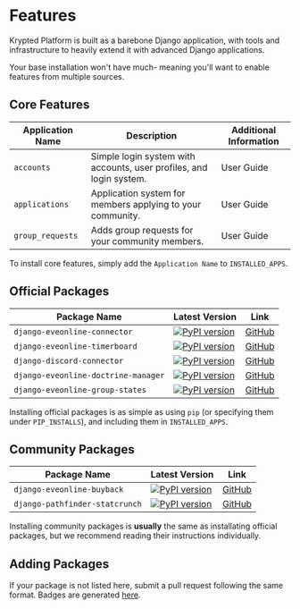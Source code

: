 # Features

Krypted Platform is built as a barebone Django application, with tools and infrastructure to heavily extend it with advanced Django applications. 

Your base installation won't have much- meaning you'll want to enable features from multiple sources.

## Core Features

|   Application Name   |   Description  | Additional Information |
|  ---  |  ---  | ---  |
|   `accounts`   |   Simple login system with accounts, user profiles, and login system.  | User Guide | 
|   `applications`   |   Application system for members applying to your community.  | User Guide | 
|   `group_requests`   |   Adds group requests for your community members.  | User Guide | 

To install core features, simply add the `Application Name` to `INSTALLED_APPS`. 

## Official Packages
|   Package Name    |   Latest Version    |   Link    |
|  ---  |  ---  |  ---  |
|    `django-eveonline-connector`   |   [![PyPI version](https://badge.fury.io/py/django-eveonline-connector.svg)](https://badge.fury.io/py/django-eveonline-connector)    |  [GitHub](https://github.com/KryptedGaming/django-eveonline-connector)   |
|    `django-eveonline-timerboard`   |  [![PyPI version](https://badge.fury.io/py/django-eveonline-timerboard.svg)](https://badge.fury.io/py/django-eveonline-timerboard)   |  [GitHub](https://github.com/KryptedGaming/django-eveonline-timerboard)   |
|    `django-discord-connector`   |   [![PyPI version](https://badge.fury.io/py/django-discord-connector.svg)](https://badge.fury.io/py/django-discord-connector)    |  [GitHub](https://github.com/KryptedGaming/django-discord-connector)   |
|    `django-eveonline-doctrine-manager`  |   [![PyPI version](https://badge.fury.io/py/django-eveonline-doctrine-manager.svg)](https://badge.fury.io/py/django-eveonline-doctrine-manager)    |  [GitHub](https://github.com/KryptedGaming/django-eveonline-doctrine-manager)   |
|    `django-eveonline-group-states`  |   [![PyPI version](https://badge.fury.io/py/django-eveonline-group-states.svg)](https://badge.fury.io/py/django-eveonline-group-states)   |  [GitHub](https://github.com/KryptedGaming/django-eveonline-group-states)   |

Installing official packages is as simple as using `pip` (or specifying them under `PIP_INSTALLS`), and including them in `INSTALLED_APPS`. 

## Community Packages
|   Package Name    |   Latest Version    |   Link    |
|  ---  |  ---  |  ---  |
|    `django-eveonline-buyback`   |   [![PyPI version](https://badge.fury.io/py/django-eveonline-buyback.svg)](https://badge.fury.io/py/django-eveonline-buyback)    |  [GitHub](https://github.com/b5n/django-eveonline-buyback)   |
|    `django-pathfinder-statcrunch`   |  [![PyPI version](https://badge.fury.io/py/django-pathfinder-statcrunch.svg)](https://badge.fury.io/py/django-pathfinder-statcrunch)  |  [GitHub](https://github.com/porowns/django-pathfinder-statcrunch)   |

Installing community packages is **usually** the same as installating official packages, but we recommend reading their instructions individually.  

## Adding Packages
If your package is not listed here, submit a pull request following the same format. Badges are generated [here](https://badge.fury.io).
